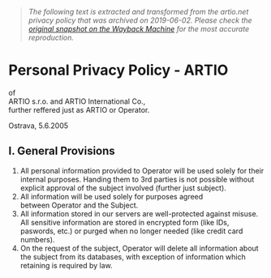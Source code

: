 > *The following text is extracted and transformed from the artio.net privacy policy that was archived on 2019-06-02. Please check the [original snapshot on the Wayback Machine](https://web.archive.org/web/20190602054335id_/http%3A//www.artio.net/terms-of-service/personal-privacy) for the most accurate reproduction.*

# Personal Privacy Policy - ARTIO

of  
ARTIO s.r.o. and ARTIO International Co.,  
further reffered just as ARTIO or Operator.

Ostrava, 5.6.2005

## I. General Provisions

  1. All personal information provided to Operator will be used solely for their internal purposes. Handing them to 3rd parties is not possible without explicit approval of the subject involved (further just subject).
  2. All information will be used solely for purposes agreed between Operator and the Subject.
  3. All information stored in our servers are well-protected against misuse. All sensitive information are stored in encrypted form (like IDs, paswords, etc.) or purged when no longer needed (like credit card numbers).
  4. On the request of the subject, Operator will delete all information about the subject from its databases, with exception of information which retaining is required by law.


